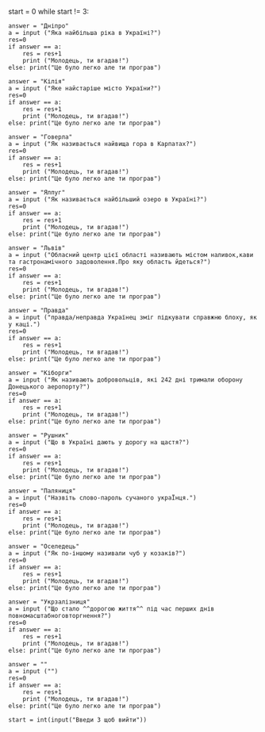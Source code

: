 start = 0 
while start != 3:  
 
    answer = "Дніпро" 
    a = input ("Яка найбільша ріка в Україні?") 
    res=0 
    if answer == a: 
        res = res+1 
        print ("Молодець, ти вгадав!") 
    else: print("Це було легко але ти програв") 

    answer = "Кілія" 
    a = input ("Яке найстаріше місто України?") 
    res=0 
    if answer == a: 
        res = res+1 
        print ("Молодець, ти вгадав!") 
    else: print("Це було легко але ти програв") 
 
    answer = "Говерла" 
    a = input ("Як називається найвища гора в Карпатах?") 
    res=0 
    if answer == a: 
        res = res+1 
        print ("Молодець, ти вгадав!") 
    else: print("Це було легко але ти програв") 

    answer = "Ялпуг" 
    a = input ("Як називається найбільший озеро в Україні?") 
    res=0 
    if answer == a: 
        res = res+1 
        print ("Молодець, ти вгадав!") 
    else: print("Це було легко але ти програв") 

    answer = "Львів" 
    a = input ("Обласний центр цієї області називають містом наливок,кави та гастронамічного задоволення.Про яку область йдеться?") 
    res=0 
    if answer == a: 
        res = res+1 
        print ("Молодець, ти вгадав!") 
    else: print("Це було легко але ти програв") 
     
    answer = "Правда" 
    a = input ("правда/неправда Українец зміг підкувати справжню блоху, як у каці.") 
    res=0 
    if answer == a: 
        res = res+1 
        print ("Молодець, ти вгадав!") 
    else: print("Це було легко але ти програв") 

    answer = "Кіборги" 
    a = input ("Як називають добровольців, які 242 дні тримали оборону Донецького аеропорту?") 
    res=0 
    if answer == a: 
        res = res+1 
        print ("Молодець, ти вгадав!") 
    else: print("Це було легко але ти програв") 
 
    answer = "Рушник" 
    a = input ("Що в Україні дають у дорогу на щастя?") 
    res=0 
    if answer == a: 
        res = res+1 
        print ("Молодець, ти вгадав!") 
    else: print("Це було легко але ти програв") 

    answer = "Паляниця" 
    a = input ("Назвіть слово-пароль сучаного украЇнця.") 
    res=0 
    if answer == a: 
        res = res+1 
        print ("Молодець, ти вгадав!") 
    else: print("Це було легко але ти програв") 
    
    answer = "Оселедець" 
    a = input ("Як по-іншому називали чуб у козаків?") 
    res=0 
    if answer == a: 
        res = res+1 
        print ("Молодець, ти вгадав!") 
    else: print("Це було легко але ти програв") 

    answer = "Укрзалізниця" 
    a = input ("Що стало ^^дорогою життя^^ під час перших днів повномасштабноговторгнення?") 
    res=0 
    if answer == a: 
        res = res+1 
        print ("Молодець, ти вгадав!") 
    else: print("Це було легко але ти програв") 
 
    answer = "" 
    a = input ("") 
    res=0 
    if answer == a: 
        res = res+1 
        print ("Молодець, ти вгадав!") 
    else: print("Це було легко але ти програв") 
 
    start = int(input("Введи 3 щоб вийти"))
